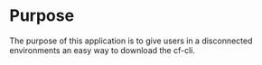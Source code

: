 # Purpose
The purpose of this application is to give users in a disconnected environments an easy way to download the cf-cli.
